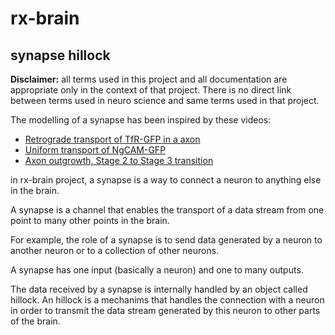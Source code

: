 # rx-brain
## synapse hillock

**Disclaimer:** all terms used in this project and all documentation are appropriate only in the context of that project. There is no direct link between terms used in neuro science and same terms used in that project.

The modelling of a synapse has been inspired by these videos:

* [Retrograde transport of TfR-GFP in a axon](http://silvermanlab.org/gal_mov_c003.html)
* [Uniform transport of NgCAM-GFP](http://silvermanlab.org/gal_mov_c002.html)
* [Axon outgrowth, Stage 2 to Stage 3 transition](http://silvermanlab.org/gal_mov_c004.html)


in rx-brain project, a synapse is a way to connect a neuron to anything else in the brain.

A synapse is a channel that enables the transport of a data stream from one point to many other points in the brain.

For example, the role of a synapse is to send data generated by a neuron to another neuron or to a collection of other neurons. 

A synapse has one input (basically a neuron) and one to many outputs.

The data received by a synapse is internally handled by an object called hillock.
An hillock is a mechanims that handles the connection with a neuron in order to transmit the data stream generated by this neuron to other parts of the brain.


